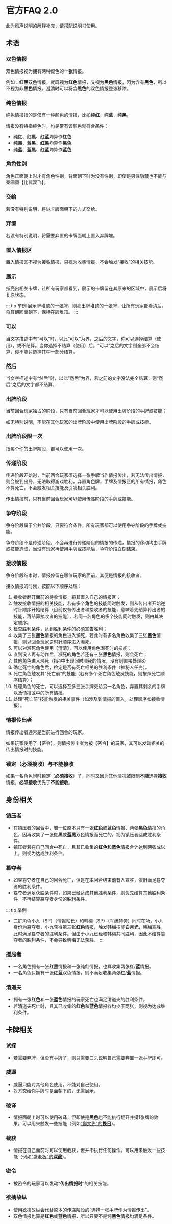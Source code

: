 # 官方FAQ 2.0

此为风声说明的解释补充，请搭配说明书使用。

## 术语

### 双色情报

双色情报视为拥有两种颜色的**一张**情报。

例如：**红**&zwnj;**黑**双色情报，就既视为**红色**情报，又视为**黑色**情报，因为含有**黑色**，所以不视为非**黑色**情报。澄清时可以将含**黑色**的双色情报整张移除。

### 纯色情报

纯色情报指的是仅有一种颜色的情报，比如纯**红**，纯**蓝**，纯**黑**。

情报没有特指纯色时，均是带有该颜色就符合条件：
- 纯**红**、**红**&zwnj;**黑**、**红**&zwnj;**蓝**均算作**红色**
- 纯**黑**、**蓝**&zwnj;**黑**、**红**&zwnj;**黑**均算作**黑色**
- 纯**蓝**、**蓝**&zwnj;**黑**、**红**&zwnj;**蓝**均算作**蓝色**

### 角色性别

角色正面朝上时才有角色性别，背面朝下时为没有性别，即使是男性隐藏也不能与秦圆圆【比翼双飞】。

### 交给

若没有特别说明，将以卡牌面朝下的方式交给。

### 弃置

若没有特别说明，将需要弃置的卡牌面朝上置入弃牌堆。

### 置入情报区

置入情报区不视为接收情报，只视为收集情报，不会触发“接收”的相关技能。

### 展示

指亮出相关卡牌，让所有玩家都看到，展示的卡牌留在其原来的区域中，展示后将复原状态。

::: tip 举例
展示牌堆顶的一张牌，则亮出牌堆顶的一张牌，让所有玩家都看清后，将其翻回面朝下，保持在牌堆顶。
:::

### 可以

当文字描述中有“可以”时，以此“可以”为界，之后的文字，你可以选择结算（使用），或不结算。当你选择不结算（使用）后，“可以”之后的文字则全部不会结算，你不能只选择其中一部分结算。

### 然后

当文字描述中有“然后”时，以此“然后”为界，若之前的文字没法完全结算，则“然后”之后的文字都不结算。

### 出牌阶段

当前回合玩家独占的阶段，只有当前回合玩家才可以使用出牌阶段的手牌或技能；

如无特别说明，不能在其他玩家的出牌阶段中使用出牌阶段的手牌或技能。

### 出牌阶段限一次

指每个你的出牌阶段，都可以使用一次。

### 传递阶段

传递阶段开始时，当前回合玩家须选择一张手牌当作情报传出，若无法传出情报，则会被判出局，无法取得游戏胜利，弃置角色牌，手牌及情报区的所有情报，角色不算死亡，不会触发相关技能及引发相关胜利。

传出情报前，只有当前回合玩家可以使用传递阶段的手牌或技能。

### 争夺阶段

争夺阶段属于公共阶段，只要符合条件，所有玩家都可以使用争夺阶段的手牌或技能。

争夺阶段不是传递阶段，不会再进行传递阶段的情报的传递，情报的移动均由手牌或技能造成，当没有玩家再使用手牌或技能后，争夺阶段立刻结束。

### 接收情报

争夺阶段结束时，情报停留在哪位玩家的面前，其便是情报的接收者。

接收情报的时候，按照以下顺序处理：
1. 接收者翻开面前的待收情报，将其置入自己的情报区；
2. 触发接收情报的相关技能，若有多个角色的技能同时触发，则从传出者开始逆时针顺序开始结算（目前仅有传出者和接收者的技能，意味着先结算传出者的技能，再结算接收者的技能），若同一名角色的多个技能同时触发，则由其决定顺序。
3. 检查胜利条件，达到胜利条件的必须宣告胜利；
4. 收集了三张**黑色**情报的角色进入濒死，若此时有多名角色收集了三张**黑色**情报，则以回合玩家逆时针顺序进入濒死。
5. 可以对濒死角色使用【澄清】，可以使用角色濒死时的技能；
6. 直到没人再有动作后，濒死的角色若还有三张**黑色**情报，则会死亡；
7. 其他角色进入濒死（指4中出现同时濒死的情况，没有则直接处理8）
8. 确定死亡的角色后，检定是否有死亡相关的胜利条件（神秘人任务）。
9. 死亡角色触发其“死亡前”的技能（若有多个死亡角色触发技能，则按照死亡顺序结算）；
10. 处理角色的死亡，可以选择至多三张手牌交给另一名角色，弃置其剩余的手牌以及情报区中的所有情报。
11. 处理“死亡前”技能触发的相关事件（如涉及到情报的置入，处理顺序如接收情报）。

### 情报传出者

情报传出者通常是当前进行回合的玩家。

如果玩家使用了【密令】，则情报传出者为被【密令】的玩家，其可以发动相关的传出情报时的技能。

### 锁定（必须接收）与不能接收

如果一名角色同时锁定（**必须接收**）了，同时又因为其他情况被限制**不能**选择**接收**情报，**必须接收**优先于**不能接收**。

## 身份相关

### 镇压者

- 在镇压者的回合中，若一位原本只有一张**红色**或**蓝色**情报、两张**黑色**情报的角色，因再收集了一张**红**&zwnj;**黑**或**蓝**&zwnj;**黑**双色情报而死亡的，视为镇压者达成胜利条件。
- 镇压者若在自己回合中死亡，且其已收集的**红色**和**蓝色**情报合计达到两张或以上，则视为达成胜利条件。

### 簒夺者

- 如果簒夺者在自己的回合死亡，但是在本回合结束前有人宣胜，依旧满足簒夺者的胜利条件。
- 簒夺者满足获胜条件时，如果已经达成其他胜利条件，则优先结算其他胜利条件，不再结算簒夺者身份的胜利条件。

::: tip 举例
- 二扩角色小九（SP）（情报站长）和韩梅（SP）（军统特务）同时在场，小九身份为簒夺者，小九获得第三张**红色**情报，触发韩梅技能**白月光**，韩梅宣胜，此时满足簒夺者的胜利条件。但由于小九已经和韩梅共同胜利，因此不结算簒夺者的胜利条件，不会导致韩梅无法获胜。
:::

### 搅局者

- 一名角色拥有一张**红**&zwnj;**黑**情报和一张纯**红**情报，也算收集两张**红**/**蓝**情报。
- 一名角色只拥有一张**红**&zwnj;**蓝**双色情报，则不满足收集两张**红**/**蓝**情报。

### 清道夫

- 拥有一张**红色**和一张**蓝色**情报的玩家死亡也满足清道夫的胜利条件。
- 若清道夫死亡时，且其已收集的**红色**和**蓝色**情报各均少于两张，则视为达成胜利条件。

## 卡牌相关

### 试探

- 若需要弃牌，但没有手牌了，则只需要口头说明自己需要弃置一张手牌即可。

### 威逼

- 威逼只能对其他角色使用，不能对自己使用。
- 对方交给你手牌时是面朝下的，无需展示。

### 破译
- 情报面朝上时可以使用破译，但即使是**黑色**也不能执行翻开并摸1张牌的效果。可以用来触发一些技能（例如[“鄭文先”的**换日**](../skills/base.html#z-鄭文先-日伪报社主编)）。

### 截获
- 情报在自己面前时可以使用截获，但并不执行任何操作。可以用来触发一些技能（例如[“盛老板”的**深藏**](../skills/extend1.html#s-盛老板-富商)）。

### 密令

- 被密令的玩家可以发动“**传出情报时**”的相关技能。


### 欲擒故纵

- 使用欲擒故纵会代替原本的传递阶段的“选择一张手牌作为情报传出”。
- 双色情报也算是**红色**或**蓝色**情报，所以只要不是纯**黑色**情报均满足条件。
